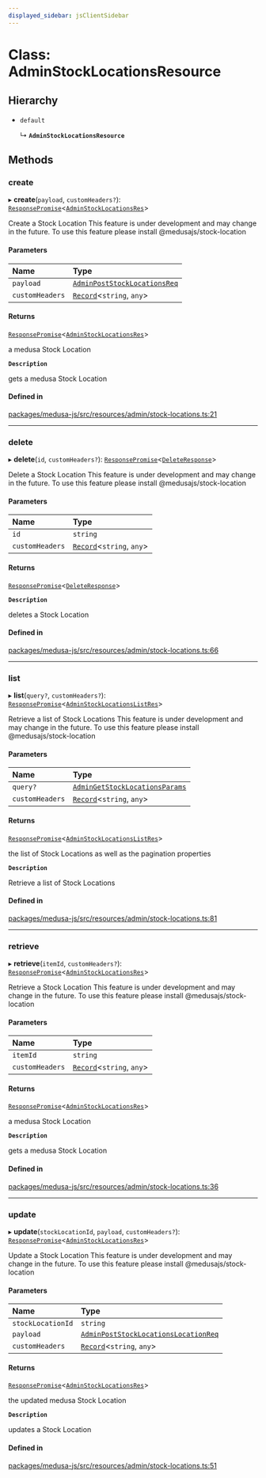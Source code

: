```yaml
---
displayed_sidebar: jsClientSidebar
---
```


# Class: AdminStockLocationsResource

## Hierarchy

- `default`

  ↳ **`AdminStockLocationsResource`**

## Methods

### create

▸ **create**(`payload`, `customHeaders?`): [`ResponsePromise`](../modules/internal-12.md#responsepromise)<[`AdminStockLocationsRes`](../modules/internal-8.internal.md#adminstocklocationsres)\>

Create a Stock Location
 This feature is under development and may change in the future.
To use this feature please install @medusajs/stock-location

#### Parameters

| Name | Type |
| :------ | :------ |
| `payload` | [`AdminPostStockLocationsReq`](internal-8.internal.AdminPostStockLocationsReq.md) |
| `customHeaders` | [`Record`](../modules/internal.md#record)<`string`, `any`\> |

#### Returns

[`ResponsePromise`](../modules/internal-12.md#responsepromise)<[`AdminStockLocationsRes`](../modules/internal-8.internal.md#adminstocklocationsres)\>

a medusa Stock Location

**`Description`**

gets a medusa Stock Location

#### Defined in

[packages/medusa-js/src/resources/admin/stock-locations.ts:21](https://github.com/medusajs/medusa/blob/b38f73726/packages/medusa-js/src/resources/admin/stock-locations.ts#L21)

___

### delete

▸ **delete**(`id`, `customHeaders?`): [`ResponsePromise`](../modules/internal-12.md#responsepromise)<[`DeleteResponse`](../modules/internal-8.md#deleteresponse)\>

Delete a Stock Location
 This feature is under development and may change in the future.
To use this feature please install @medusajs/stock-location

#### Parameters

| Name | Type |
| :------ | :------ |
| `id` | `string` |
| `customHeaders` | [`Record`](../modules/internal.md#record)<`string`, `any`\> |

#### Returns

[`ResponsePromise`](../modules/internal-12.md#responsepromise)<[`DeleteResponse`](../modules/internal-8.md#deleteresponse)\>

**`Description`**

deletes a Stock Location

#### Defined in

[packages/medusa-js/src/resources/admin/stock-locations.ts:66](https://github.com/medusajs/medusa/blob/b38f73726/packages/medusa-js/src/resources/admin/stock-locations.ts#L66)

___

### list

▸ **list**(`query?`, `customHeaders?`): [`ResponsePromise`](../modules/internal-12.md#responsepromise)<[`AdminStockLocationsListRes`](../modules/internal-8.internal.md#adminstocklocationslistres)\>

Retrieve a list of Stock Locations
 This feature is under development and may change in the future.
To use this feature please install @medusajs/stock-location

#### Parameters

| Name | Type |
| :------ | :------ |
| `query?` | [`AdminGetStockLocationsParams`](internal-8.internal.AdminGetStockLocationsParams.md) |
| `customHeaders` | [`Record`](../modules/internal.md#record)<`string`, `any`\> |

#### Returns

[`ResponsePromise`](../modules/internal-12.md#responsepromise)<[`AdminStockLocationsListRes`](../modules/internal-8.internal.md#adminstocklocationslistres)\>

the list of Stock Locations as well as the pagination properties

**`Description`**

Retrieve a list of Stock Locations

#### Defined in

[packages/medusa-js/src/resources/admin/stock-locations.ts:81](https://github.com/medusajs/medusa/blob/b38f73726/packages/medusa-js/src/resources/admin/stock-locations.ts#L81)

___

### retrieve

▸ **retrieve**(`itemId`, `customHeaders?`): [`ResponsePromise`](../modules/internal-12.md#responsepromise)<[`AdminStockLocationsRes`](../modules/internal-8.internal.md#adminstocklocationsres)\>

Retrieve a Stock Location
 This feature is under development and may change in the future.
To use this feature please install @medusajs/stock-location

#### Parameters

| Name | Type |
| :------ | :------ |
| `itemId` | `string` |
| `customHeaders` | [`Record`](../modules/internal.md#record)<`string`, `any`\> |

#### Returns

[`ResponsePromise`](../modules/internal-12.md#responsepromise)<[`AdminStockLocationsRes`](../modules/internal-8.internal.md#adminstocklocationsres)\>

a medusa Stock Location

**`Description`**

gets a medusa Stock Location

#### Defined in

[packages/medusa-js/src/resources/admin/stock-locations.ts:36](https://github.com/medusajs/medusa/blob/b38f73726/packages/medusa-js/src/resources/admin/stock-locations.ts#L36)

___

### update

▸ **update**(`stockLocationId`, `payload`, `customHeaders?`): [`ResponsePromise`](../modules/internal-12.md#responsepromise)<[`AdminStockLocationsRes`](../modules/internal-8.internal.md#adminstocklocationsres)\>

Update a Stock Location
 This feature is under development and may change in the future.
To use this feature please install @medusajs/stock-location

#### Parameters

| Name | Type |
| :------ | :------ |
| `stockLocationId` | `string` |
| `payload` | [`AdminPostStockLocationsLocationReq`](internal-8.internal.AdminPostStockLocationsLocationReq.md) |
| `customHeaders` | [`Record`](../modules/internal.md#record)<`string`, `any`\> |

#### Returns

[`ResponsePromise`](../modules/internal-12.md#responsepromise)<[`AdminStockLocationsRes`](../modules/internal-8.internal.md#adminstocklocationsres)\>

the updated medusa Stock Location

**`Description`**

updates a Stock Location

#### Defined in

[packages/medusa-js/src/resources/admin/stock-locations.ts:51](https://github.com/medusajs/medusa/blob/b38f73726/packages/medusa-js/src/resources/admin/stock-locations.ts#L51)
